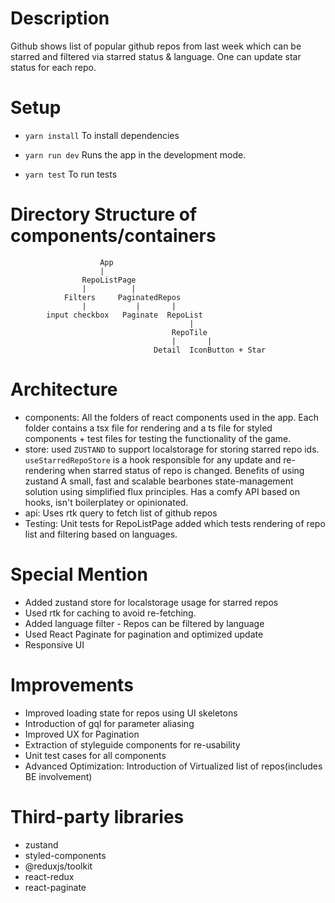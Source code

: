 # Description

Github shows list of popular github repos from last week which can be starred and filtered via starred status & language. One can update star status for each repo.

# Setup
 - `yarn install` To install dependencies

 - `yarn run dev` Runs the app in the development mode.

 - `yarn test`  To run tests


# Directory Structure of components/containers

						App
						|
					RepoListPage
					|          |
				Filters    	PaginatedRepos
					|           |		|
			input checkbox   Paginate  RepoList
											|		
										RepoTile
										|		|
									Detail	IconButton + Star

# Architecture
 - components: All the folders of react components used in the app. Each folder contains a tsx file for rendering and a ts file for styled components + test files for testing the functionality of the game.
 - store: used `ZUSTAND` to support localstorage for storing starred repo ids. `useStarredRepoStore` is a hook responsible for any update and re-rendering when starred status of repo is changed.
	Benefits of using zustand
	A small, fast and scalable bearbones state-management solution using simplified flux principles. Has a comfy API based on hooks, isn't boilerplatey or opinionated.
 - api: Uses rtk query to fetch list of github repos
 - Testing: Unit tests for RepoListPage added which tests rendering of repo list and filtering based on languages.

# Special Mention
 - Added zustand store for localstorage usage for starred repos
 - Used rtk for caching to avoid re-fetching.
 - Added language filter - Repos can be filtered by language
 - Used React Paginate for pagination and optimized update
 - Responsive UI

# Improvements
 - Improved loading state for repos using UI skeletons
 - Introduction of gql for parameter aliasing
 - Improved UX for Pagination
 - Extraction of styleguide components for re-usability
 - Unit test cases for all components
 - Advanced Optimization: Introduction of Virtualized list of repos(includes BE involvement)

# Third-party libraries
 - zustand
 - styled-components
 - @reduxjs/toolkit
 - react-redux
 - react-paginate							
							